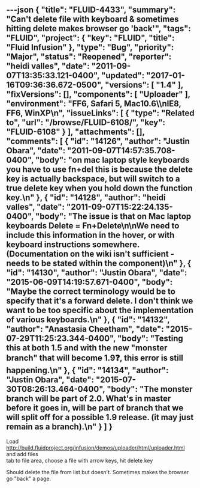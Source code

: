 ---json
{
  "title": "FLUID-4433",
  "summary": "Can't delete file with keyboard & sometimes hitting delete makes browser go 'back'",
  "tags": "FLUID",
  "project": {
    "key": "FLUID",
    "title": "Fluid Infusion"
  },
  "type": "Bug",
  "priority": "Major",
  "status": "Reopened",
  "reporter": "heidi valles",
  "date": "2011-09-07T13:35:33.121-0400",
  "updated": "2017-01-16T09:36:36.672-0500",
  "versions": [
    "1.4"
  ],
  "fixVersions": [],
  "components": [
    "Uploader"
  ],
  "environment": "FF6, Safari 5, Mac10.6\\\nIE8, FF6, WinXP\n",
  "issueLinks": [
    {
      "type": "Related to",
      "url": "/browse/FLUID-6108/",
      "key": "FLUID-6108"
    }
  ],
  "attachments": [],
  "comments": [
    {
      "id": "14126",
      "author": "Justin Obara",
      "date": "2011-09-07T14:57:35.708-0400",
      "body": "on mac laptop style keyboards you have to use fn+del this is because the delete key is actually backspace, but will switch to a true delete key when you hold down the function key.\n"
    },
    {
      "id": "14128",
      "author": "heidi valles",
      "date": "2011-09-07T15:22:24.135-0400",
      "body": "The issue is that on Mac laptop keyboards Delete = Fn+Delete\n\nWe need to include this information in the hover, or with keyboard instructions somewhere. (Documentation on the wiki isn't sufficient - needs to be stated within the component)\n"
    },
    {
      "id": "14130",
      "author": "Justin Obara",
      "date": "2015-06-09T14:19:57.671-0400",
      "body": "Maybe the correct terminology would be to specify that it's a forward delete. I don't think we want to be too specific about the implementation of various keyboards.\n"
    },
    {
      "id": "14132",
      "author": "Anastasia Cheetham",
      "date": "2015-07-29T11:25:23.344-0400",
      "body": "Testing this at both 1.5 and with the new \"monster branch\" that will become 1.9:question:, this error is still happening.\n"
    },
    {
      "id": "14134",
      "author": "Justin Obara",
      "date": "2015-07-30T08:26:13.464-0400",
      "body": "The monster branch will be part of 2.0. What's in master before it goes in, will be part of branch that we will split off for a possible 1.9 release. (it may just remain as a branch).\n"
    }
  ]
}
---
Load <http://build.fluidproject.org/infusion/demos/uploader/html/uploader.html> and add files\
tab to file area, choose a file with arrow keys, hit delete key

Should delete the file from list but doesn't. Sometimes makes the browser go "back" a page.

        